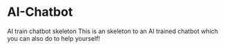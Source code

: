 # AI-Chatbot
AI train chatbot skeleton 
This is an skeleton to an AI trained chatbot which you can also do to help yourself!

